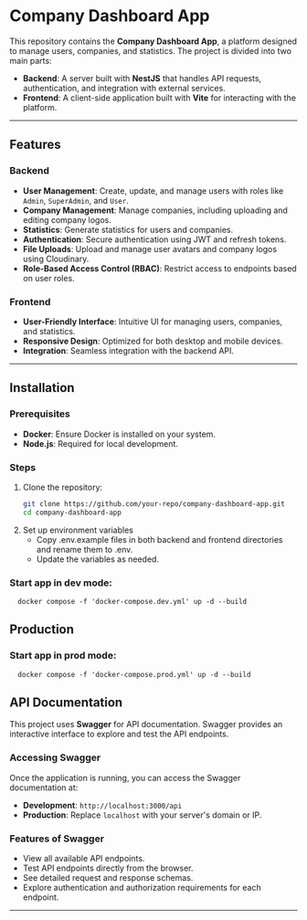 # Company Dashboard App

This repository contains the **Company Dashboard App**, a platform designed to manage users, companies, and statistics. The project is divided into two main parts:

- **Backend**: A server built with **NestJS** that handles API requests, authentication, and integration with external services.
- **Frontend**: A client-side application built with **Vite** for interacting with the platform.

---

## Features

### Backend

- **User Management**: Create, update, and manage users with roles like `Admin`, `SuperAdmin`, and `User`.
- **Company Management**: Manage companies, including uploading and editing company logos.
- **Statistics**: Generate statistics for users and companies.
- **Authentication**: Secure authentication using JWT and refresh tokens.
- **File Uploads**: Upload and manage user avatars and company logos using Cloudinary.
- **Role-Based Access Control (RBAC)**: Restrict access to endpoints based on user roles.

### Frontend

- **User-Friendly Interface**: Intuitive UI for managing users, companies, and statistics.
- **Responsive Design**: Optimized for both desktop and mobile devices.
- **Integration**: Seamless integration with the backend API.

---

## Installation

### Prerequisites

- **Docker**: Ensure Docker is installed on your system.
- **Node.js**: Required for local development.

### Steps

1. Clone the repository:
   ```bash
   git clone https://github.com/your-repo/company-dashboard-app.git
   cd company-dashboard-app
   ```
2. Set up environment variables
   - Copy .env.example files in both backend and frontend directories and rename them to .env.
   - Update the variables as needed.

### Start app in dev mode:

```docker
  docker compose -f 'docker-compose.dev.yml' up -d --build
```

## Production

### Start app in prod mode:

```docker
  docker compose -f 'docker-compose.prod.yml' up -d --build
```

## API Documentation

This project uses **Swagger** for API documentation. Swagger provides an
interactive interface to explore and test the API endpoints.

### Accessing Swagger

Once the application is running, you can access the Swagger documentation at:

- **Development**: `http://localhost:3000/api`
- **Production**: Replace `localhost` with your server's domain or IP.

### Features of Swagger

- View all available API endpoints.
- Test API endpoints directly from the browser.
- See detailed request and response schemas.
- Explore authentication and authorization requirements for each endpoint.

---
